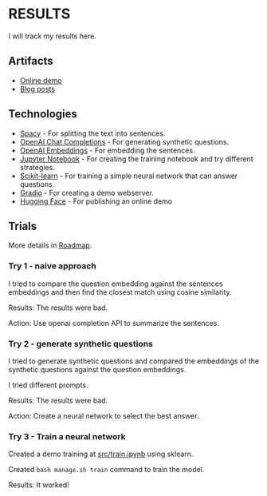 # RESULTS

I will track my results here.

## Artifacts

* [Online demo](https://huggingface.co/spaces/giovannefeitosa/chatbot-pele)
* [Blog posts](https://giovannefeitosa.notion.site/Prompt-Engineering-6e90fa41112642cbbdcca6158da7a0ff)

## Technologies

* [Spacy](https://spacy.io/) - 
  For splitting the text into sentences.
* [OpenAI Chat Completions](https://platform.openai.com/docs/guides/chat) - 
  For generating synthetic questions.
* [OpenAI Embeddings](https://platform.openai.com/docs/guides/embeddings) - 
  For embedding the sentences.
* [Jupyter Notebook](https://jupyter.org/) - 
  For creating the training notebook and try different strategies.
* [Scikit-learn](https://scikit-learn.org/stable/) -
  For training a simple neural network that can answer questions.
* [Gradio](https://www.gradio.app/) - 
  For creating a demo webserver.
* [Hugging Face](https://huggingface.co/) - 
  For publishing an online demo

## Trials

More details in [Roadmap](./ROADMAP.md).


### Try 1 - naive approach

I tried to compare the question embedding against the sentences embeddings and then find the closest match using cosine similarity.

Results: The results were bad.

Action: Use openai completion API to summarize the sentences.

### Try 2 - generate synthetic questions

I tried to generate synthetic questions and compared the embeddings of the synthetic questions against the question embeddings.

I tried different prompts.

Results: The results were bad.

Action: Create a neural network to select the best answer.

### Try 3 - Train a neural network

Created a demo training at [src/train.ipynb](./src/train.ipynb) using sklearn.

Created `bash manage.sh train` command to train the model.

Results: It worked!
